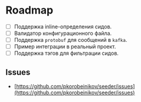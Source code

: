 # Roadmap

- [ ] Поддержка inline-определения сидов.
- [ ] Валидатор конфигурационного файла.
- [ ] Поддержка `protobuf` для сообщений в `kafka`.
- [ ] Пример интеграции в реальный проект.
- [ ] Поддержка тэгов для фильтрации сидов.

## Issues

- [https://github.com/pkorobeinikov/seeder/issues](https://github.com/pkorobeinikov/seeder/issues)
